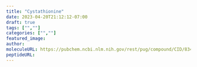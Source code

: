 ```yaml
---
title: "Cystathionine"
date: 2023-04-20T21:12:12-07:00
draft: true
tags: ["",""]
categories: ["",""]
featured_image: 
author: 
moleculeURL: https://pubchem.ncbi.nlm.nih.gov/rest/pug/compound/CID/834/record/SDF/?record_type=3d&response_type=display
peptideURL:
---
```

